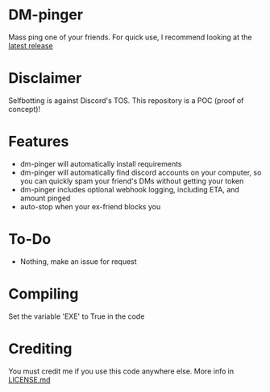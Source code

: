 # DM-pinger
Mass ping one of your friends.
For quick use, I recommend looking at the [latest release](https://github.com/YumYummity/dm-pinger/releases/tag/v0.1)

# Disclaimer
Selfbotting is against Discord's TOS. This repository is a POC (proof of concept)!

# Features
- dm-pinger will automatically install requirements
- dm-pinger will automatically find discord accounts on your computer, so you can quickly spam your friend's DMs without getting your token
- dm-pinger includes optional webhook logging, including ETA, and amount pinged
- auto-stop when your ex-friend blocks you

# To-Do
- Nothing, make an issue for request

# Compiling
Set the variable 'EXE' to True in the code

# Crediting
You must credit me if you use this code anywhere else. More info in [LICENSE.md](https://github.com/YumYummity/dm-pinger/blob/main/LICENSE.md)
